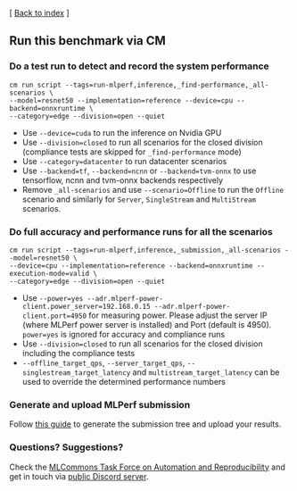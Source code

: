 [ [Back to index](README.md) ]

## Run this benchmark via CM


### Do a test run to detect and record the system performance

```
cm run script --tags=run-mlperf,inference,_find-performance,_all-scenarios \
--model=resnet50 --implementation=reference --device=cpu --backend=onnxruntime \
--category=edge --division=open --quiet
```
* Use `--device=cuda` to run the inference on Nvidia GPU
* Use `--division=closed` to run all scenarios for the closed division (compliance tests are skipped for `_find-performance` mode)
* Use `--category=datacenter` to run datacenter scenarios
* Use `--backend=tf`, `--backend=ncnn` or `--backend=tvm-onnx` to use tensorflow, ncnn and tvm-onnx backends respectively
* Remove `_all-scenarios` and use `--scenario=Offline` to run the `Offline` scenario and similarly for `Server`, `SingleStream` and `MultiStream` scenarios.


### Do full accuracy and performance runs for all the scenarios

```
cm run script --tags=run-mlperf,inference,_submission,_all-scenarios --model=resnet50 \
--device=cpu --implementation=reference --backend=onnxruntime --execution-mode=valid \
--category=edge --division=open --quiet
```

* Use `--power=yes --adr.mlperf-power-client.power_server=192.168.0.15 --adr.mlperf-power-client.port=4950` for measuring power. Please adjust the server IP (where MLPerf power server is installed) and Port (default is 4950). `power=yes` is ignored for accuracy and compliance runs
* Use `--division=closed` to run all scenarios for the closed division including the compliance tests
* `--offline_target_qps`, `--server_target_qps`, `--singlestream_target_latency` and `multistream_target_latency` can be used to override the determined performance numbers


### Generate and upload MLPerf submission

Follow [this guide](../Submission.md) to generate the submission tree and upload your results.

### Questions? Suggestions?

Check the [MLCommons Task Force on Automation and Reproducibility](../../../taskforce.md) 
and get in touch via [public Discord server](https://discord.gg/JjWNWXKxwT).
